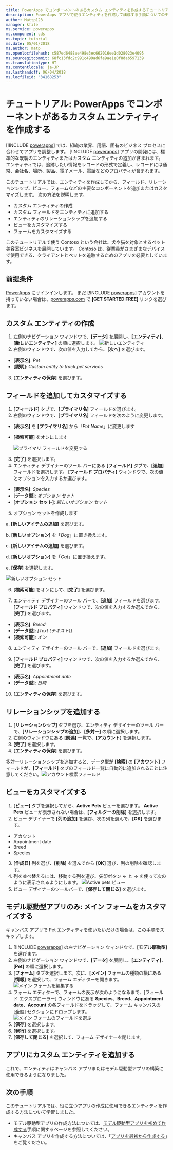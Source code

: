 ```yaml
---
title: PowerApps でコンポーネントのあるカスタム エンティティを作成するチュートリアル | Microsoft Docs
description: PowerApps アプリで使うエンティティを作成して構成する手順についてのチュートリアルです。
author: Mattp123
manager: kfile
ms.service: powerapps
ms.component: cds
ms.topic: tutorial
ms.date: 05/01/2018
ms.author: matp
ms.openlocfilehash: c587ed6488ae498e3ec662016ee1d028023e4095
ms.sourcegitcommit: 68fc13fdc2c991c499ad6fe9ae1e0f8dab597139
ms.translationtype: HT
ms.contentlocale: ja-JP
ms.lasthandoff: 06/04/2018
ms.locfileid: "34168253"
---
```

# <a name="tutorial-create-a-custom-entity-that-has-components-in-powerapps"></a>チュートリアル: PowerApps でコンポーネントがあるカスタム エンティティを作成する

[!INCLUDE [powerapps](../../includes/powerapps.md)] では、組織の業界、用語、固有のビジネス プロセスに合わせてアプリを調整します。 [!INCLUDE [powerapps](../../includes/powerapps.md)] アプリの開発には、標準的な既製のエンティティまたはカスタム エンティティの追加が含まれます。 エンティティでは、追跡したい情報をレコードの形式で定義し、レコードには通常、会社名、場所、製品、電子メール、電話などのプロパティが含まれます。 

このチュートリアルでは、エンティティを作成してから、フィールド、リレーションシップ、ビュー、フォームなどの主要なコンポーネントを追加またはカスタマイズします。 次の方法を説明します。

- カスタム エンティティの作成
- カスタム フィールドをエンティティに追加する
- エンティティのリレーションシップを追加する
- ビューをカスタマイズする 
- フォームをカスタマイズする

このチュートリアルで使う Contoso という会社は、犬や猫を対象とするペット美容室ビジネスを展開しています。 Contoso は、従業員がさまざまなデバイスで使用できる、クライアントとペットを追跡するためのアプリを必要としています。

## <a name="prerequisites"></a>前提条件

[PowerApps](https://powerapps.microsoft.com/) にサインインします。 まだ [!INCLUDE [powerapps](../../includes/powerapps.md)] アカウントを持っていない場合は、[powerapps.com](https://web.powerapps.com) で.**[GET STARTED FREE]** リンクを選びます。

## <a name="create-a-custom-entity"></a>カスタム エンティティの作成

1. 左側のナビゲーション ウィンドウで、**[データ]** を展開し、**[エンティティ]**、**[新しいエンティティ]** の順に選択します。
    ![新しいエンティティ](media/create-custom-entity/create-new-entity.png)
2. 右側のウィンドウで、次の値を入力してから、**[次へ]** を選びます。
  - **[表示名]**: *Pet* 
  - **[説明]**: *Custom entity to track pet services*
3. **[エンティティの保存]** を選びます。

## <a name="add-and-customize-fields"></a>フィールドを追加してカスタマイズする
 
1. **[フィールド]** タブで、**[プライマリ名]** フィールドを選びます。
2. 右側のウィンドウで、**[プライマリ名]** フィールドを次のように変更します。 
  - **[表示名]** を **[プライマリ名]** から「*Pet Name*」に変更します
  - **[検索可能]** をオンにします  
  
    ![プライマリ フィールドを変更する](media/create-custom-entity/primary-field.png)
3. **[完了]** を選択します。
4. エンティティ デザイナーのツール バーにある **[フィールド]** タブで、**[追加]** フィールドを選択します。 **[フィールド プロパティ]** ウィンドウで、次の値とオプションを入力するか選びます。
  - **[表示名]**:  *Species*
  - **[データ型]**:  *オプション セット*
  - **[オプション セット]**:  *新しいオプション セット*
5. オプション セットを作成します

  a. **[新しいアイテムの追加]** を選びます。 
  
  b. **[新しいオプション]** を「*Dog*」に置き換えます。 
   
  c. **[新しいアイテムの追加]** を選びます。 
    
  d.  **[新しいオプション]** を「*Cat*」に置き換えます。 
    
  e. **[保存]** を選択します。 

  ![新しいオプション セット](media/create-custom-entity/optionset-add-items.png)

6. **[検索可能]** をオンにして、**[完了]** を選びます。

7. エンティティ デザイナーのツール バーで、**[追加]** フィールドを選びます。 **[フィールド プロパティ]** ウィンドウで、次の値を入力するか選んでから、**[完了]** を選びます。
  - **[表示名]**:  *Breed*
  - **[データ型]**:  *[Text (テキスト)]*
  - **[検索可能]**:  *オン*

8. エンティティ デザイナーのツール バーで、**[追加]** フィールドを選びます。 

9. **[フィールド プロパティ]** ウィンドウで、次の値を入力するか選んでから、**[完了]** を選びます。 
  - **[表示名]**:  *Appointment date*
  - **[データ型]**:  *日時*

10. **[エンティティの保存]** を選びます。

## <a name="add-a-relationship"></a>リレーションシップを追加する

1. **[リレーションシップ]** タブを選び、エンティティ デザイナーのツール バーで、**[リレーションシップの追加]**、**[多対一]** の順に選択します。 
2. 右側のウィンドウにある **[関連]** 一覧で、**[アカウント]** を選択します。
3. **[完了]** を選択します。
4. **[エンティティの保存]** を選びます。

多対一リレーションシップを追加すると、データ型が **[検索]** の **[アカウント]** フィールドが、**[フィールド]** タブのフィールド一覧に自動的に追加されることに注意してください。![アカウント検索フィールド](media/create-custom-entity/account-lookup-field.png)

## <a name="customize-a-view"></a>ビューをカスタマイズする

1. **[ビュー]** タブを選択してから、**Active Pets** ビューを選びます。 **Active Pets** ビューが表示されない場合は、**[フィルターの削除]** を選択します。
2. ビュー デザイナーで **[列の追加]** を選び、次の列を選んで、**[OK]** を選びます。
  - アカウント
  - Appointment date 
  - Breed 
  - Species
3. **[作成日]** 列を選び、**[削除]** を選んでから **[OK]** 選び、列の削除を確認します。
4. 列を並べ替えるには、移動する列を選び、矢印ボタン <- と -> を使って次のように表示されるようにします。
    ![Active pets ビュー](media/create-custom-entity/active-pets-view.png)
5. ビュー デザイナーのツールバーで、**[保存して閉じる]** を選びます。  

## <a name="model-driven-apps-only-customize-the-main-form"></a>モデル駆動型アプリのみ: メイン フォームをカスタマイズする

キャンバス アプリで Pet エンティティを使いたいだけの場合は、この手順をスキップします。 

1. [!INCLUDE [powerapps](../../includes/powerapps.md)] の左ナビゲーション ウィンドウで、**[モデル駆動型]** を選びます。
2. 左側のナビゲーション ウィンドウで、**[データ]** を展開し、**[エンティティ]**、**[Pet]** の順に選択します。
3. **[フォーム]** タブを選択します。次に、**[メイン]** フォームの種類の横にある **[情報]** を選択して、フォーム エディターを開きます。
    ![メイン フォームを編集する](media/create-custom-entity/main-form-edit.png)
4. フォーム エディターで、フォームの表示が次のようになるまで、[フィールド エクスプローラー] ウィンドウにある **Species**、**Breed**、**Appointment date**、**Account** の各フィールドをドラッグして、フォーム キャンバスの [全般] セクションにドロップします。
    ![メイン フォームのフィールドを選ぶ](media/create-custom-entity/main-form-edit2.png) 
5. **[保存]** を選択します。
6. **[発行]** を選択します。
7. **[保存して閉じる]** を選択して、フォーム デザイナーを閉じます。

## <a name="add-the-custom-entity-to-an-app"></a>アプリにカスタム エンティティを追加する

これで、エンティティはキャンバス アプリまたはモデル駆動型アプリの構築に使用できるようになりました。 

## <a name="next-steps"></a>次の手順

このチュートリアルでは、役に立つアプリの作成に使用できるエンティティを作成する方法について学習しました。 
- モデル駆動型アプリの作成方法については、[モデル駆動型アプリを初めて作成する](../model-driven-apps/build-first-model-driven-app.md)手順に関するページを参照してください。
- キャンバス アプリを作成する方法については、「[アプリを最初から作成する](../canvas-apps/get-started-create-from-blank.md)」をご覧ください。

